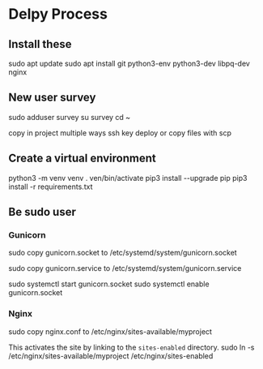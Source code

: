 # Delpy Process

## Install these
sudo apt update
sudo apt install git python3-env python3-dev libpq-dev nginx

## New user survey
sudo adduser survey
su survey
cd ~

copy in project multiple ways ssh key deploy or copy files with scp


## Create a virtual environment
python3 -m venv venv
. ven/bin/activate
pip3 install --upgrade pip
pip3 install -r requirements.txt

## Be sudo user

### Gunicorn
sudo copy gunicorn.socket to /etc/systemd/system/gunicorn.socket

sudo copy gunicorn.service to /etc/systemd/system/gunicorn.service

sudo systemctl start gunicorn.socket
sudo systemctl enable gunicorn.socket

### Nginx
sudo copy nginx.conf to /etc/nginx/sites-available/myproject

This activates the site by linking to the `sites-enabled` directory.
sudo ln -s /etc/nginx/sites-available/myproject /etc/nginx/sites-enabled



